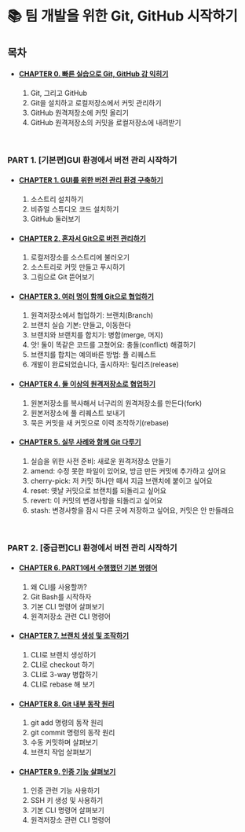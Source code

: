 <h1>📚 팀 개발을 위한 Git, GitHub 시작하기</h1>

<h2>목차</h2>

- <h4><a href="https://github.com/EunJaePark/TIL/blob/master/Github%EC%B1%85%20%EA%B3%B5%EB%B6%80/0_%EB%B9%A0%EB%A5%B8%20%EC%8B%A4%EC%8A%B5%EC%9C%BC%EB%A1%9C%20Git%2C%20Github%EA%B0%90%20%EC%9D%B5%ED%9E%88%EA%B8%B0.md">CHAPTER 0. 빠른 실습으로 Git, GitHub 감 익히기</a></h4>

  01. Git, 그리고 GitHub
  02. Git을 설치하고 로컬저장소에서 커밋 관리하기
  03. GitHub 원격저장소에 커밋 올리기
  04. GitHub 원격저장소의 커밋을 로컬저장소에 내려받기
  
<br/>

<h3>PART 1. [기본편]GUI 환경에서 버전 관리 시작하기</h3>

- <h4><a href="https://github.com/EunJaePark/TIL/blob/master/Github%EC%B1%85%20%EA%B3%B5%EB%B6%80/PART1_1_GUI%EB%A5%BC%20%EC%9C%84%ED%95%9C%20%EB%B2%84%EC%A0%84%20%EA%B4%80%EB%A6%AC%20%ED%99%98%EA%B2%BD%20%EA%B5%AC%EC%B6%95%ED%95%98%EA%B8%B0.md">CHAPTER 1. GUI를 위한 버전 관리 환경 구축하기</a></h4>

  01. 소스트리 설치하기
  02. 비쥬얼 스튜디오 코드 설치하기
  03. GitHub 둘러보기

- <h4><a href="">CHAPTER 2. 혼자서 Git으로 버전 관리하기</a></h4>

  01. 로컬저장소를 소스트리에 불러오기
  02. 소스트리로 커밋 만들고 푸시하기
  03. 그림으로 Git 뜯어보기

- <h4><a href="">CHAPTER 3. 여러 명이 함께 Git으로 협업하기</a></h4>

  01. 원격저장소에서 협업하기: 브랜치(Branch)
  02. 브랜치 실습 기본: 만들고, 이동한다
  03. 브랜치와 브랜치를 합치기: 병합(merge, 머지)
  04. 앗! 둘이 똑같은 코드를 고쳤어요: 충돌(conflict) 해결하기
  05. 브랜치를 합치는 예의바른 방법: 풀 리퀘스트
  06. 개발이 완료되었습니다, 출시하자!: 릴리즈(release)
  
- <h4><a href="">CHAPTER 4. 둘 이상의 원격저장소로 협업하기</a></h4>

  01. 원본저장소를 복사해서 너구리의 원격저장소를 만든다(fork)
  02. 원본저장소에 풀 리퀘스트 보내기
  03. 묵은 커밋을 새 커밋으로 이력 조작하기(rebase)
    
- <h4><a href="">CHAPTER 5. 실무 사례와 함께 Git 다루기</a></h4>

  01. 실습을 위한 사전 준비: 새로운 원격저장소 만들기
  02. amend: 수정 못한 파일이 있어요, 방금 만든 커밋에 추가하고 싶어요
  03. cherry-pick: 저 커밋 하나만 떼서 지금 브랜치에 붙이고 싶어요
  04. reset: 옛날 커밋으로 브랜치를 되돌리고 싶어요
  05. revert: 이 커밋의 변경사항을 되돌리고 싶어요
  06. stash: 변경사항을 잠시 다른 곳에 저장하고 싶어요, 커밋은 안 만들래요
    
<br/>

<h3>PART 2. [중급편]CLI 환경에서 버전 관리 시작하기</h3>

- <h4><a href="">CHAPTER 6. PART1에서 수행했던 기본 명령어</a></h4>

  01. 왜 CLI를 사용할까?
  02. Git Bash를 시작하자
  03. 기본 CLI 명령어 살펴보기
  04. 원격저장소 관련 CLI 명령어
 
- <h4><a href="">CHAPTER 7. 브랜치 생성 및 조작하기</a></h4>

  01. CLI로 브랜치 생성하기
  02. CLI로 checkout 하기
  03. CLI로 3-way 병합하기
  04. CLI로 rebase 해 보기
 
- <h4><a href="">CHAPTER 8. Git 내부 동작 원리</a></h4>

  01. git add 명령의 동작 원리
  02. git commit 명령의 동작 원리
  03. 수동 커밋하며 살펴보기
  04. 브랜치 작업 살펴보기
 
- <h4><a href="">CHAPTER 9. 인증 기능 살펴보기</a></h4>

  01. 인증 관련 기능 사용하기
  02. SSH 키 생성 및 사용하기
  03. 기본 CLI 명령어 살펴보기
  04. 원격저장소 관련 CLI 명령어 
  
  
  
  
  

